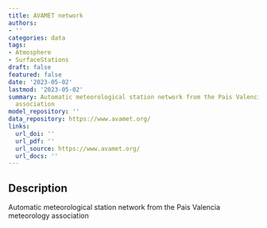 ```yaml
---
title: AVAMET network
authors:
- ''
categories: data
tags:
- Atmosphere
- SurfaceStations
draft: false
featured: false
date: '2023-05-02'
lastmod: '2023-05-02'
summary: Automatic meteorological station network from the Pais Valencia meteorology
  association
model_repository: ''
data_repository: https://www.avamet.org/
links:
  url_doi: ''
  url_pdf: ''
  url_source: https://www.avamet.org/
  url_docs: ''
---
```


## Description

Automatic meteorological station network from the Pais Valencia meteorology association

